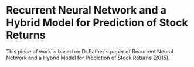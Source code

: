 # Recurrent Neural Network and a Hybrid Model for Prediction of Stock Returns
This piece of work is based on Dr.Rather's paper of Recurrent Neural Network and a Hybrid Model for Prediction of Stock Returns (2015). 
